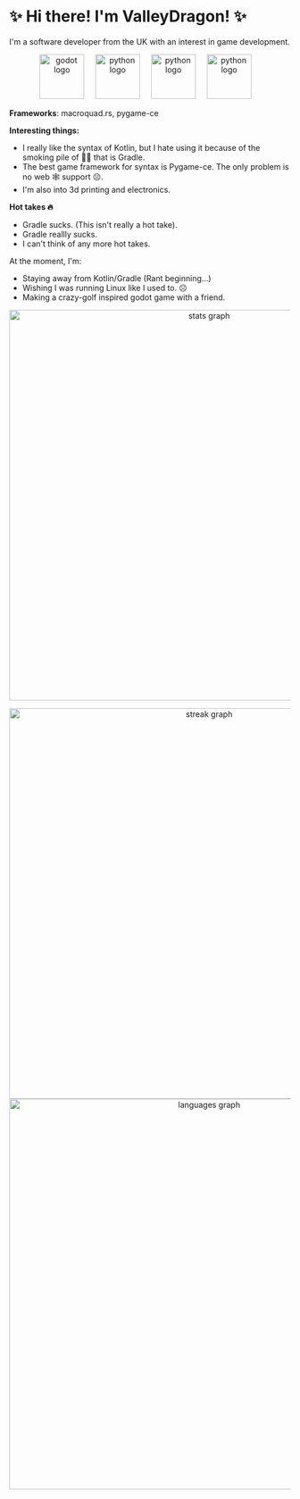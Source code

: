 # ✨ Hi there! I'm ValleyDragon! ✨
I'm a software developer from the UK with an interest in game development.

<div align="center">
  <img src="https://cdn.jsdelivr.net/gh/devicons/devicon/icons/godot/godot-original.svg" height="80" alt="godot logo"  />
  <img width="12" />
  <img src="https://cdn.jsdelivr.net/gh/devicons/devicon/icons/python/python-original.svg" height="80" alt="python logo"  />
  <img width="12" />
  <img src="https://cdn.jsdelivr.net/gh/devicons/devicon/icons/rust/rust-original.svg" height="80" alt="python logo"  />
  <img width="12" />
  <img src="https://cdn.jsdelivr.net/gh/devicons/devicon/icons/kotlin/kotlin-original.svg" height="80" alt="python logo"  />
  <img width="12" />
</div>

**Frameworks**: macroquad.rs, pygame-ce

**Interesting things:**
- I really like the syntax of Kotlin, but I hate using it because of the smoking pile of 💩🤬 that is Gradle.
- The best game framework for syntax is Pygame-ce. The only problem is no web 🕸️ support ☹️.
- I'm also into 3d printing and electronics.

**Hot takes 🔥**
- Gradle sucks. (This isn't really a hot take).
- Gradle reallly sucks.
- I can't think of any more hot takes.

At the moment, I'm:
- Staying away from Kotlin/Gradle (Rant beginning...)
- Wishing I was running Linux like I used to. ☹️
- Making a crazy-golf inspired godot game with a friend.

<div align="center">
    <img src="https://github-readme-stats.vercel.app/api?username=ValleyDragon888&hide_title=false&hide_rank=false&show_icons=true&include_all_commits=true&count_private=true&disable_animations=false&theme=city_lights&locale=en&hide_border=true&order=1" width="700" alt="stats graph"  /><br>

  <img src="https://streak-stats.demolab.com?user=ValleyDragon888&locale=en&mode=daily&theme=city_lights&hide_border=true&border_radius=5&order=3" width="700" alt="streak graph"  /><br>
  <img src="https://github-readme-stats.vercel.app/api/top-langs?username=ValleyDragon888&locale=en&hide_title=false&layout=compact&card_width=500&langs_count=5&theme=city_lights&hide_border=true&order=2" width="700" alt="languages graph" />
</div>
